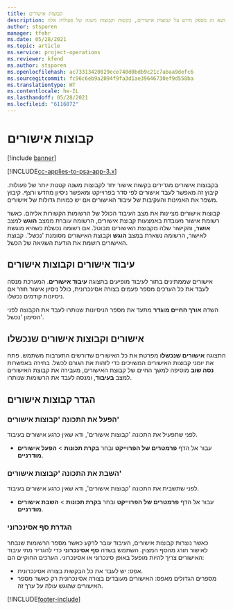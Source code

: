 ```yaml
---
title: קבוצות אישורים
description: נושא זה מספק מידע על קבוצות אישורים, בקשות וקבוצות משנה של פעולות אלה.
author: stsporen
manager: tfehr
ms.date: 05/28/2021
ms.topic: article
ms.service: project-operations
ms.reviewer: kfend
ms.author: stsporen
ms.openlocfilehash: ac73313420029ece740d0bdb9c21c7abaa9defc6
ms.sourcegitcommit: fc96c6eb9a2094f9fa3d1ae39646730ef9d558ba
ms.translationtype: HT
ms.contentlocale: he-IL
ms.lasthandoff: 05/28/2021
ms.locfileid: "6116872"
---
```

# <a name="approval-sets"></a>קבוצות אישורים

[!include [banner](../includes/psa-now-project-operations.md)]

[!INCLUDE[cc-applies-to-psa-app-3.x](../includes/cc-applies-to-psa-app-3x.md)]

בקבוצות אישורים מגדירים בקשות אישור יחד לקבוצות משנה קטנות יותר של פעולות. קיבוץ זה מאפשר לעבד אישורים לפי סדר בפרוייקט ומאפשר ניסיון מחדש ורצף. קיבוץ משפר את האמינות והעקיבות של עיבוד האישורים אם יש כמויות גדולות של אישורים.

קבוצות אישורים מציינות את מצב העיבוד הכולל של הרשומות הקשורות אליהם. כאשר רשומת אישור מעובדת באמצעות קבוצת אישורים, הרשומה עוברת ממצב **הוגש** למצב **אושר**, והקישור שלה מקבוצת האישורים מבוטל. אם רשומה נכשלת כשהיא מוגשת לאישור, הרשומה נשארת במצב **הוגש** וקבוצת האישורים מסומנת 'נכשל'. קבוצת האישורים רושמת את הודעת השגיאה של הכשל.

## <a name="processing-approvals-and-approval-sets"></a>עיבוד אישורים וקבוצות אישורים
אישורים שממתינים בתור לעיבוד מופיעים בתצוגה **עיבוד אישורים**. המערכת מנסה לעבד את כל הערכים מספר פעמים בצורה אסינכרונית, כולל ניסיון אישור חוזר אם ניסיונות קודמים נכשלו.

השדה **אורך החיים מוגדר** מתעד את מספר הניסיונות שנותרו לעבד את הקבוצה לפני הסימון 'נכשל'.

## <a name="failed-approvals-and-approval-sets"></a>אישורים וקבוצות אישורים שנכשלו
התצוגה **אישורים שנכשלו** מפרטת את כל האישורים שדורשים התערבות משתמש. פתח את יומני קבוצות האישורים המשויכים כדי לזהות את הגורם לכשל.
בחירה באפשרות **נסה שוב** מוסיפה למשך החיים של קבוצת האישורים, מעבירה את קבוצת האישורים למצב **בעיבוד**, ומנסה לעבד את הרשומות שנותרו.

## <a name="configure-approval-sets"></a>הגדר קבוצות אישורים

###  <a name="enable-the-approval-sets-feature"></a>הפעל את התכונה 'קבוצות אישורים'
לפני שתפעיל את התכונה 'קבוצות אישורים', ודא שאין כרגע אישורים בעיבוד.

- עבור אל הדף **פרמטרים של הפרוייקט** ובחר **בקרת תכונות** > **הפעל אישורים מודרניים**.

### <a name="turn-off-the-approval-sets-feature"></a>השבת את התכונה 'קבוצות אישורים'
לפני שתשבית את התכונה 'קבוצות אישורים', ודא שאין כרגע אישורים בעיבוד.

- עבור אל הדף **פרמטרים של הפרוייקט** ובחר **בקרת תכונות** > **השבת אישורים מודרניים**.

### <a name="configuring-the-asynchronous-threshold"></a>הגדרת סף אסינכרוני 
כאשר נוצרות קבוצות אישורים, העיבוד עובר לרקע כאשר מספר הרשומות שנבחר לאישור חורג מהסף המצוין. השתמש בשדה **סף אסינכרוני** כדי להגדיר מתי עיבוד האישורים צריך להיות מופעל באופן סינכרוני או אסינכרוני.
הערכים החוקיים הם:

  - אפס: יש לעבד את כל הבקשות בצורה אסינכרונית. 
  - מספרים הגדולים מאפס: האישורים מעובדים בצורה אסינכרונית רק כאשר מספר האישורים שהוגש עולה על ערך זה.

[!INCLUDE[footer-include](../includes/footer-banner.md)]

